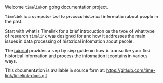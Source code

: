 

Welcome `timelink`on going documentation project.

`Timelink` is a computer tool to process historical information about people in the past.  

Start with [what is Timelink](1.1%20What%20is%20Timelink.md) for a brief introduction on the type of what type of research `timelink` was designed for and how it addresses the main issues in data processing of historical information about people.

The [tutorial](05%20Timelink/timelink-docs/docs/2_Tutorial/index.md)  provides a step by step guide on how to transcribe your first historical information and process the information it contains in various ways.

This documentation is available in source form at:  https://github.com/time-link/timelink-docs.git 





